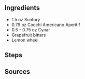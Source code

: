 
## Ingredients

* 1.5 oz Suntory
* 0.75 oz Cocchi Americano Aperitif
* 0.5 - 0.75 oz Cynar
* Grapefruit bitters
* Lemon wheel 

## Steps

## Sources

